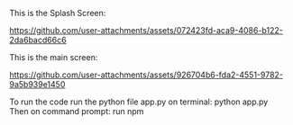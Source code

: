 This is the Splash Screen:

https://github.com/user-attachments/assets/072423fd-aca9-4086-b122-2da6bacd66c6

This is the main screen:

https://github.com/user-attachments/assets/926704b6-fda2-4551-9782-9a5b939e1450

To run the code run the python file app.py on terminal: python app.py\
Then on command prompt: run npm
